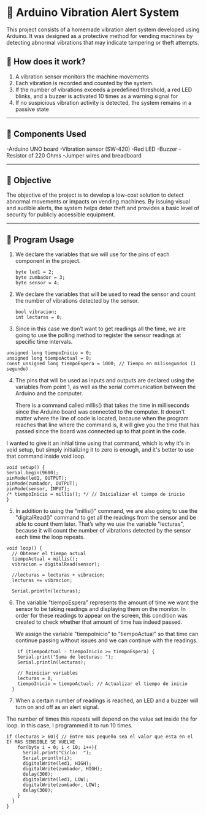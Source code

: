 # 🚨 Arduino Vibration Alert System

This project consists of a homemade vibration alert system developed using Arduino. It was designed as a protective method for vending machines by detecting abnormal vibrations that may indicate tampering or theft attempts.


## 🔧 How does it work?

  1. A vibration sensor monitors the machine movements
  2. Each vibration is recorded and counted by the system.
  3. If the number of vibrations exceeds a predefined threshold, a red LED blinks, and a buzzer is activated 10 times as a warning signal for 
  4. If no suspicious vibration activity is detected, the system remains in a passive state

---

## 🧰 Components Used

-Arduino UNO board
-Vibration sensor (SW-420)
-Red LED
-Buzzer
-Resistor of 220 Ohms
-Jumper wires and breadboard

---



## 🎯 Objective

The objective of the project is to develop a low-cost solution to detect abnormal movements or impacts on vending machines. By issuing visual and audible alerts, the system helps deter theft and provides a basic level of security for publicly accessible equipment.

---

##  🧐 Program Usage

1. We declare the variables that we will use for the pins of each component in the project.
   ```
   byte led1 = 2;
   byte zumbador = 3;
   byte sensor = 4;
   ```
2. We declare the variables that will be used to read the sensor and count the number of vibrations detected by the sensor.
    ```
   bool vibracion;
   int lecturas = 0;
    
   ```
3. Since in this case we don’t want to get readings all the time, we are going to use the polling method to register the sensor readings at specific time intervals.
  ```
  unsigned long tiempoInicio = 0;
  unsigned long tiempoActual = 0;
  const unsigned long tiempoEspera = 1000; // Tiempo en milisegundos (1 segundo)
  ```
4. The pins that will be used as inputs and outputs are declared using the variables from point 1, as well as the serial communication between the Arduino and the computer.

   There is a command called millis() that takes the time in milliseconds since the Arduino board was connected to the computer. It doesn't matter where the line of code is located, because when the program reaches that line where the command is, it will give you the time that has passed since the board was connected up to that point in the code.

  I wanted to give it an initial time using that command, which is why it's in void setup, but simply initializing it to zero is enough, and it's better to use that command inside void loop.

  ```
  void setup() {
  Serial.begin(9600);
  pinMode(led1, OUTPUT);
  pinMode(zumbador, OUTPUT);
  pinMode(sensor, INPUT);
 /* tiempoInicio = millis(); */ // Inicializar el tiempo de inicio
}
```
5. In addition to using the "millis()" command, we are also going to use the "digitalRead()" command to get all the readings from the sensor and be able to count them later. That’s why we use the variable "lecturas", because it will count the number of vibrations detected by the sensor each time the loop repeats.

```
void loop() {
  // Obtener el tiempo actual
  tiempoActual = millis();
  vibracion = digitalRead(sensor);

  //lecturas = lecturas + vibracion;
  lecturas += vibracion;

  Serial.println(lecturas);

```
6. The variable "tiempoEspera" represents the amount of time we want the sensor to be taking readings and displaying them on the monitor. In order for these readings to appear on the screen, this condition was created to check whether that amount of time has indeed passed.

   We assign the variable "tiempoInicio" to "tiempoActual" so that time can continue passing without issues and we can continue with the readings.
   
```
    if (tiempoActual - tiempoInicio >= tiempoEspera) {
    Serial.print("Suma de lecturas: ");
    Serial.println(lecturas);
    
    // Reiniciar variables
    lecturas = 0;
    tiempoInicio = tiempoActual; // Actualizar el tiempo de inicio
  }
```
7. When a certain number of readings is reached, an LED and a buzzer will turn on and off as an alert signal.

  The number of times this repeats will depend on the value set inside the for loop. In this case, I programmed it to run 10 times.
```
if (lecturas > 60){ // Entre mas pequeño sea el valor que esta en el If MAS SENSIBLE SE VUELVE
    for(byte i = 0; i < 10; i++){
      Serial.print("Ciclo:  ");
      Serial.println(i);
      digitalWrite(led1, HIGH);
      digitalWrite(zumbador, HIGH);
      delay(300);
      digitalWrite(led1, LOW);
      digitalWrite(zumbador, LOW);
      delay(300);
    }
  }
}
```
   




   


